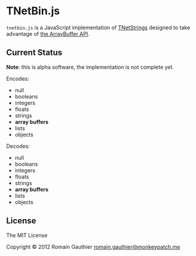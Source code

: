 TNetBin.js
==========

`tnetbin.js` is a JavaScript implementation of
[TNetStrings](http://tnetstrings.org/) designed to take advantage of
[the ArrayBuffer API](https://developer.mozilla.org/en-US/docs/JavaScript_typed_arrays/ArrayBuffer).

Current Status
--------------

**Note**: this is alpha software, the implementation is not complete yet.

Encodes:

  - null
  - booleans
  - integers
  - floats
  - strings
  - **array buffers**
  - lists
  - objects

Decodes:

  - null
  - booleans
  - integers
  - floats
  - strings
  - **array buffers**
  - lists
  - objects

License
-------

The MIT License

Copyright © 2012 Romain Gauthier <romain.gauthier@monkeypatch.me>

